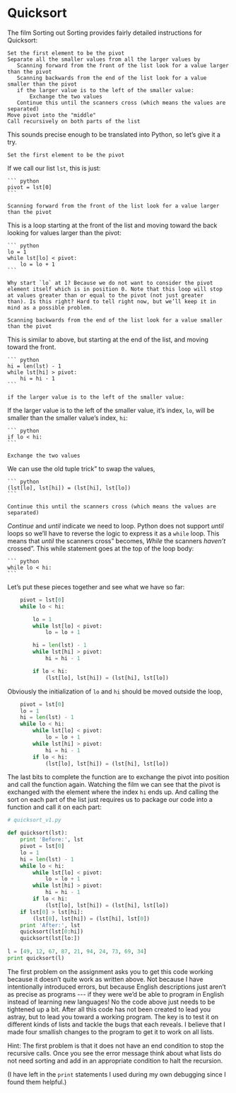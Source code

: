 # Quicksort

The film Sorting out Sorting provides fairly detailed instructions for
Quicksort:

    Set the first element to be the pivot
    Separate all the smaller values from all the larger values by
       Scanning forward from the front of the list look for a value larger than the pivot
       Scanning backwards from the end of the list look for a value smaller than the pivot
       if the larger value is to the left of the smaller value:
           Exchange the two values
       Continue this until the scanners cross (which means the values are separated)
    Move pivot into the "middle"
    Call recursively on both parts of the list

This sounds precise enough to be translated into Python, so let’s give
it a try.

`Set the first element to be the pivot`

If we call our list `lst`, this is just:

    ``` python
    pivot = lst[0]
    ```

`Scanning forward from the front of the list look for a value larger than the pivot`

This is a loop starting at the front of the list and moving toward
    the back looking for values larger than the pivot:

    ``` python
    lo = 1
    while lst[lo] < pivot:
        lo = lo + 1
    ```

    Why start `lo` at 1? Because we do not want to consider the pivot
    element itself which is in position 0. Note that this loop will stop
    at values greater than or equal to the pivot (not just greater
    than). Is this right? Hard to tell right now, but we’ll keep it in
    mind as a possible problem.

`Scanning backwards from the end of the list look for a value smaller than the pivot`

This is similar to above, but starting at the end of the list, and
    moving toward the front.

    ``` python
    hi = len(lst) - 1
    while lst[hi] > pivot:
        hi = hi - 1
    ```

`if the larger value is to the left of the smaller value:`

If the larger value is to the left of the smaller value, it’s
    index, `lo`, will be smaller than the smaller value’s index, `hi`:

    ``` python
    if lo < hi:
    ```

`Exchange the two values`

We can use the old tuple trick” to swap the values,

    ``` python
    (lst[lo], lst[hi]) = (lst[hi], lst[lo])
    ```

`Continue this until the scanners cross (which means the values are separated)`

*Continue* and _until_ indicate we need to loop. Python does not
    support _until_ loops so we’ll have to reverse the logic to express
    it as a `while` loop. This means that _until_ the scanners cross”
    becomes, _While_ the scanners *haven’t* crossed”. This while
    statement goes at the top of the loop body:

    ``` python
    while lo < hi:
    ```

Let’s put these pieces together and see what we have so far:

``` python
    pivot = lst[0]
    while lo < hi:

        lo = 1
        while lst[lo] < pivot:
            lo = lo + 1

        hi = len(lst) - 1
        while lst[hi] > pivot:
            hi = hi - 1

        if lo < hi:
            (lst[lo], lst[hi]) = (lst[hi], lst[lo])
```

Obviously the initialization of `lo` and `hi` should be moved outside
the loop,

``` python
    pivot = lst[0]
    lo = 1
    hi = len(lst) - 1
    while lo < hi:
        while lst[lo] < pivot:
            lo = lo + 1
        while lst[hi] > pivot:
            hi = hi - 1
        if lo < hi:
            (lst[lo], lst[hi]) = (lst[hi], lst[lo])
```

The last bits to complete the function are to exchange the pivot into
position and call the function again. Watching the film we can see that
the pivot is exchanged with the element where the index `hi` ends up.
And calling the sort on each part of the list just requires us to
package our code into a function and call it on each part:

``` python
# quicksort_v1.py

def quicksort(lst):
    print 'Before:', lst
    pivot = lst[0]
    lo = 1
    hi = len(lst) - 1
    while lo < hi:
        while lst[lo] < pivot:
            lo = lo + 1
        while lst[hi] > pivot:
            hi = hi - 1
        if lo < hi:
            (lst[lo], lst[hi]) = (lst[hi], lst[lo])
    if lst[0] > lst[hi]:
        (lst[0], lst[hi]) = (lst[hi], lst[0])
    print 'After:', lst
    quicksort(lst[0:hi])
    quicksort(lst[lo:])
    
l = [49, 12, 67, 87, 21, 94, 24, 73, 69, 34]
print quicksort(l)
```

The first problem on the assignment asks you to get this code working
because it doesn’t quite work as written above. Not because I have
intentionally introduced errors, but because English descriptions just
aren’t as precise as programs --- if they were we’d be able to program
in English instead of learning new languages! No the code above just
needs to be tightened up a bit. After all this code has not been created
to lead you astray, but to lead you toward a working program. The key is
to test it on different kinds of lists and tackle the bugs that each
reveals. I believe that I made four smallish changes to the program to
get it to work on all lists.

Hint: The first problem is that it does not have an end condition to
stop the recursive calls. Once you see the error message think about
what lists do not need sorting and add in an appropriate condition to
halt the recursion.

(I have left in the `print` statements I used during my own debugging
since I found them helpful.)
